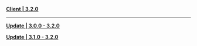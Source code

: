 **[Client | 3.2.0](https://autopatchhk.yuanshen.com/client_app/download/pc_zip/20221024103618_h2e3o3zijYKEqHnQ/GenshinImpact_3.2.0.zip)**

---

**[Update | 3.0.0 - 3.2.0](https://autopatchhk.yuanshen.com/client_app/update/hk4e_global/10/game_3.0.0_3.2.0_hdiff_0XM45IeyvRhgYCLj.zip)**

**[Update | 3.1.0 - 3.2.0](https://autopatchhk.yuanshen.com/client_app/update/hk4e_global/10/game_3.1.0_3.2.0_hdiff_3B7InFiY1SDdN8Lv.zip)**
